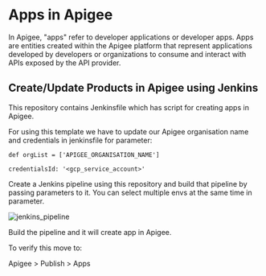 # Apps in Apigee

In Apigee, "apps" refer to developer applications or developer apps. Apps are entities created within the Apigee platform that represent applications developed by developers or organizations to consume and interact with APIs exposed by the API provider.

## Create/Update Products in Apigee using Jenkins

This repository contains Jenkinsfile which has script for creating apps in Apigee.

For using this template we have to update our Apigee organisation name and credentials in jenkinsfile for parameter:

`def orgList = ['APIGEE_ORGANISATION_NAME']`

`credentialsId: '<gcp_service_account>'`


Create a Jenkins pipeline using this repository and build that pipeline by passing parameters to it. You can select multiple envs at the same time in parameter. 


![jenkins_pipeline](https://i.postimg.cc/MTtfKbr4/Screenshot-from-2023-07-15-18-17-43.png)


Build the pipeline and it will create app in Apigee.

To verify this move to:

Apigee > Publish > Apps
